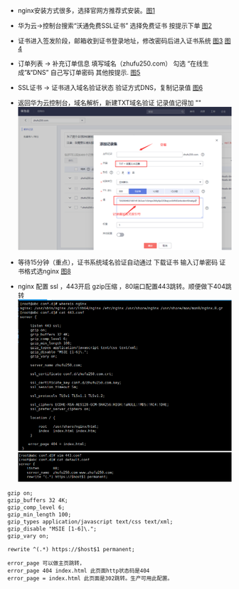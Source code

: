 
* nginx安装方式很多，选择官网方推荐式安装。[图1](./image/1.png)
* 华为云->控制台搜索“沃通免费SSL证书” 选择免费证书 按提示下单 [图2](./image/2.png)
* 证书进入签发阶段，邮箱收到证书登录地址，修改密码后进入证书系统 [图3](./image/3.png) [图4](./image/4.png)
* 订单列表 -> 补充订单信息 填写域名（zhufu250.com） 勾选 “在线生成”&“DNS” 自己写订单密码 其他按提示. [图5](./image/5.png)
* SSL证书 -> 证书进入域名验证状态 验证方式DNS，复制记录值 [图6](./image/6.png)
* 返回华为云控制台，域名解析，新建TXT域名验证 记录值记得加 ""  ![](./image/7.png)
* 等待15分钟（重点），证书系统域名验证自动通过 下载证书 输入订单密码 证书格式选nginx [图8](./image/8.png)

* nginx 配置 ssl ，443开启 gzip压缩 ，80端口配置443跳转。顺便做下404跳转 ![](./image/9.png) ![](./image/10.png)

```
gzip on;
gzip_buffers 32 4K;
gzip_comp_level 6;
gzip_min_length 100;
gzip_types application/javascript text/css text/xml;
gzip_disable "MSIE [1-6]\.";
gzip_vary on;
```

```
rewrite ^(.*) https://$host$1 permanent;
```


```
error_page 可以做主页跳转，    
error_page 404 index.html 此页面http状态码是404  
error_page = index.html 此页面是302跳转。生产可用此配置。 
``` 



